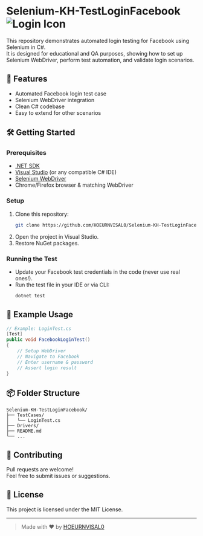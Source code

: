 # Selenium-KH-TestLoginFacebook ![Login Icon](https://img.icons8.com/fluency/48/000000/facebook.png)

This repository demonstrates automated login testing for Facebook using Selenium in C#.  
It is designed for educational and QA purposes, showing how to set up Selenium WebDriver, perform test automation, and validate login scenarios.

## 🚀 Features

- Automated Facebook login test case
- Selenium WebDriver integration
- Clean C# codebase
- Easy to extend for other scenarios

## 🛠️ Getting Started

### Prerequisites

- [.NET SDK](https://dotnet.microsoft.com/download)
- [Visual Studio](https://visualstudio.microsoft.com/) (or any compatible C# IDE)
- [Selenium WebDriver](https://www.selenium.dev/)
- Chrome/Firefox browser & matching WebDriver

### Setup

1. Clone this repository:
   ```bash
   git clone https://github.com/HOEURNVISAL0/Selenium-KH-TestLoginFacebook.git
   ```
2. Open the project in Visual Studio.
3. Restore NuGet packages.

### Running the Test

- Update your Facebook test credentials in the code (never use real ones!).
- Run the test file in your IDE or via CLI:
  ```bash
  dotnet test
  ```

## 📄 Example Usage

```csharp
// Example: LoginTest.cs
[Test]
public void FacebookLoginTest()
{
    // Setup WebDriver
    // Navigate to Facebook
    // Enter username & password
    // Assert login result
}
```

## 📦 Folder Structure

```
Selenium-KH-TestLoginFacebook/
├── TestCases/
│   └── LoginTest.cs
├── Drivers/
├── README.md
└── ...
```

## 🤝 Contributing

Pull requests are welcome!  
Feel free to submit issues or suggestions.

## 📃 License

This project is licensed under the MIT License.

---

> Made with ❤️ by [HOEURNVISAL0](https://github.com/HOEURNVISAL0)
